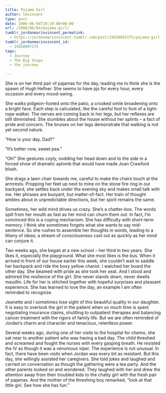 ```yaml
---
title: Pajama Girl
author: lmvincent
type: post
date: 2006-06-04T19:19:00+00:00
url: /2006/06/04/pajama-girl/
tumblr_jordanmarinvincent_permalink:
  - https://jordanmarinvincent.tumblr.com/post/15658897275/pajama-girl
tumblr_jordanmarinvincent_id:
  - 15658897275
tags:
  - Journey
  - The Big Steps
  - the journey

---
```

She is on her third pair of pajamas for the day, leading me to think she is the spawn of Hugh Hefner. She seems to have pjs for every hour, every occasion and every mood-swing.<a name="more"></a>

She walks pidgeon-footed onto the patio, a crooked smile broadening onto a bright face. Each step is calculated, like the careful foot to foot of a tight-rope walker. The nerves are coming back in her legs, but her reflexes are still diminished. She stumbles about the house without her splints &ndash; a fact of pride and concern. The bruises on her legs demonstrate that walking is not yet second nature.

&ldquo;How is your day, Dad?&rdquo;

&ldquo;It&rsquo;s better now, sweet pea.&rdquo;

&ldquo;Oh!&rdquo; She gestures coyly, nodding her head down and to the side in a forced show of dramatic aplomb that would have made Joan Crawford blush.

She drags a lawn chair towards me, careful to make the chairs touch at the armrests. Propping her feet up next to mine on the stone fire ring in our backyard, she settles back under the evening sky and makes small talk with me. Her phrases are buoyant, but matter-of-fact. Her train of thought ambles about in unpredictable directions, but her spirit remains the same.

Sometimes, her wild mind drives us crazy. She&rsquo;s a chatter-box. The words spill from her mouth as fast as her mind can churn them out. In fact, I&rsquo;m convinced this is a coping mechanism. She has difficulty with short-term memory. I think she sometimes forgets what she wants to say mid-sentence. So she rushes to assemble her thoughts in words, leading to a littany of ideas; a stream of consciousness cast out as quickly as her mind can conjure it.

Two weeks ago, she began at a new school &ndash; her third in two years. She likes it, especially the playground. What she most likes is the bus. When it arrived in front of our house earlier this week, she couldn&rsquo;t wait to saddle her backpack and ride the boxy yellow chariot. I watched her board the other day. She beamed with pride as she took her seat. And I stood and admired the resilience of the girl. She never stands down, never dwells maudlin. Life for her is stitched together with hopeful surprises and pleasant experience. She has learned to love the day, an example I am often reminded to recognize.

Jeanette and I sometimes lose sight of this beautiful quality in our daughter. It is easy to overlook the girl in the patient when so much time is spent negotiating insurance claims, shuttling to outpatient therapies and balancing cancer treatment with the rigors of family life. But we are often reminded of Jordan&rsquo;s charm and character and tenacious, relentless power.

Several weeks ago, during one of her visits to the hospital for chemo, she sat near to another patient who was having a bad day. The child threshed and screamed and fought the nurses with every gasping breath. He resisted the IV as though it was a venomous viper. The experience is not unusual. In fact, there have been visits when Jordan was every bit as resistant. But this day, she willingly assisted her caregivers. She told jokes and laughed and carried on conversation as though the gathering were a tea party. And the other parents looked on and wondered. They laughed with her and drew the attention away from their troubled kids to the chatty girl with the fresh pair of pajamas. And the mother of the threshing boy remarked, &ldquo;look at that little girl. See how she has fun.&rdquo;

<div class="blogger-post-footer">
  <img loading="lazy" width="1" height="1" src="https://blogger.googleusercontent.com/tracker/9039099668816362935-5252094570764644409?l=jordansjourney2.blogspot.com" alt="" />
</div>